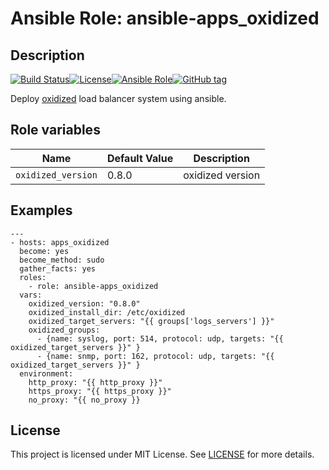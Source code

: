 # Ansible Role: ansible-apps_oxidized


## Description

[![Build Status](https://travis-ci.com/lotusnoir/ansible-apps_oxidized.svg?branch=master)](https://travis-ci.com/lotusnoir/ansible-apps_oxidized)[![License](https://img.shields.io/badge/license-MIT%20License-brightgreen.svg)](https://opensource.org/licenses/MIT)[![Ansible Role](https://img.shields.io/badge/ansible%20role-apps__oxidized-blue)](https://galaxy.ansible.com/lotusnoir/ansible-apps_oxidized/)[![GitHub tag](https://img.shields.io/badge/version-latest-blue)](https://github.com/lotusnoir/ansible-apps_oxidized/tags)

Deploy [oxidized](https://github.com/yyyar/oxidized/releases) load balancer system using ansible.


## Role variables

| Name           | Default Value | Description                        |
| -------------- | ------------- | -----------------------------------|
| `oxidized_version` | 0.8.0 | oxidized version |

## Examples

	---
	- hosts: apps_oxidized
	  become: yes
	  become_method: sudo
	  gather_facts: yes
	  roles:
	    - role: ansible-apps_oxidized
	  vars:
	    oxidized_version: "0.8.0"
	    oxidized_install_dir: /etc/oxidized
        oxidized_target_servers: "{{ groups['logs_servers'] }}"
        oxidized_groups:
          - {name: syslog, port: 514, protocol: udp, targets: "{{ oxidized_target_servers }}" }
          - {name: snmp, port: 162, protocol: udp, targets: "{{ oxidized_target_servers }}" }
	  environment: 
	    http_proxy: "{{ http_proxy }}"
	    https_proxy: "{{ https_proxy }}"
	    no_proxy: "{{ no_proxy }}

## License

This project is licensed under MIT License. See [LICENSE](/LICENSE) for more details.
